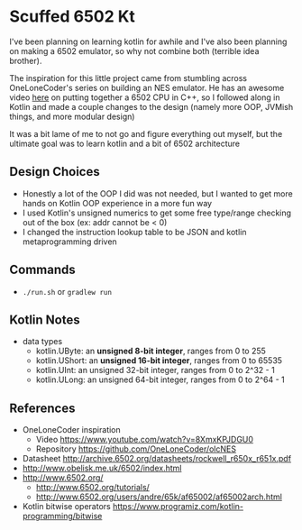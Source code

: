 # Scuffed 6502 Kt


I've been planning on learning kotlin for awhile 
and I've also been planning on making a 6502 emulator, so why not combine both (terrible idea brother).


The inspiration for this little project came from stumbling across OneLoneCoder's series on building an NES emulator.
He has an awesome video [here](https://www.youtube.com/watch?v=8XmxKPJDGU0) on putting together a 6502 CPU in C++,
so I followed along in Kotlin and made a couple changes to the design (namely more OOP, JVMish things, and more modular design)


It was a bit lame of me to not go and figure everything out myself, but the ultimate goal was to learn kotlin and a bit of 6502 architecture


## Design Choices
* Honestly a lot of the OOP I did was not needed, but I wanted to get more hands on Kotlin OOP experience in a more fun way
* I used Kotlin's unsigned numerics to get some free type/range checking out of the box (ex: addr cannot be < 0)
* I changed the instruction lookup table to be JSON and kotlin metaprogramming driven


## Commands
* ```./run.sh``` or ```gradlew run```


## Kotlin Notes
* data types
  * kotlin.UByte: an **unsigned 8-bit integer**, ranges from 0 to 255
  * kotlin.UShort: an **unsigned 16-bit integer**, ranges from 0 to 65535
  * kotlin.UInt: an unsigned 32-bit integer, ranges from 0 to 2^32 - 1
  * kotlin.ULong: an unsigned 64-bit integer, ranges from 0 to 2^64 - 1


## References
* OneLoneCoder inspiration
  * Video https://www.youtube.com/watch?v=8XmxKPJDGU0
  * Repository https://github.com/OneLoneCoder/olcNES
* Datasheet http://archive.6502.org/datasheets/rockwell_r650x_r651x.pdf
* http://www.obelisk.me.uk/6502/index.html
* http://www.6502.org/
  * http://www.6502.org/tutorials/
  * http://www.6502.org/users/andre/65k/af65002/af65002arch.html 
* Kotlin bitwise operators https://www.programiz.com/kotlin-programming/bitwise